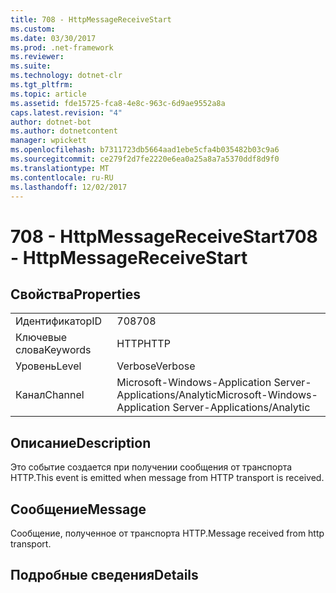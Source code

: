 ```yaml
---
title: 708 - HttpMessageReceiveStart
ms.custom: 
ms.date: 03/30/2017
ms.prod: .net-framework
ms.reviewer: 
ms.suite: 
ms.technology: dotnet-clr
ms.tgt_pltfrm: 
ms.topic: article
ms.assetid: fde15725-fca8-4e8c-963c-6d9ae9552a8a
caps.latest.revision: "4"
author: dotnet-bot
ms.author: dotnetcontent
manager: wpickett
ms.openlocfilehash: b7311723db5664aad1ebe5cfa4b035482b03c9a6
ms.sourcegitcommit: ce279f2d7fe2220e6ea0a25a8a7a5370ddf8d9f0
ms.translationtype: MT
ms.contentlocale: ru-RU
ms.lasthandoff: 12/02/2017
---
```

# <a name="708---httpmessagereceivestart"></a><span data-ttu-id="90ea9-102">708 - HttpMessageReceiveStart</span><span class="sxs-lookup"><span data-stu-id="90ea9-102">708 - HttpMessageReceiveStart</span></span>
## <a name="properties"></a><span data-ttu-id="90ea9-103">Свойства</span><span class="sxs-lookup"><span data-stu-id="90ea9-103">Properties</span></span>  
  
|||  
|-|-|  
|<span data-ttu-id="90ea9-104">Идентификатор</span><span class="sxs-lookup"><span data-stu-id="90ea9-104">ID</span></span>|<span data-ttu-id="90ea9-105">708</span><span class="sxs-lookup"><span data-stu-id="90ea9-105">708</span></span>|  
|<span data-ttu-id="90ea9-106">Ключевые слова</span><span class="sxs-lookup"><span data-stu-id="90ea9-106">Keywords</span></span>|<span data-ttu-id="90ea9-107">HTTP</span><span class="sxs-lookup"><span data-stu-id="90ea9-107">HTTP</span></span>|  
|<span data-ttu-id="90ea9-108">Уровень</span><span class="sxs-lookup"><span data-stu-id="90ea9-108">Level</span></span>|<span data-ttu-id="90ea9-109">Verbose</span><span class="sxs-lookup"><span data-stu-id="90ea9-109">Verbose</span></span>|  
|<span data-ttu-id="90ea9-110">Канал</span><span class="sxs-lookup"><span data-stu-id="90ea9-110">Channel</span></span>|<span data-ttu-id="90ea9-111">Microsoft-Windows-Application Server-Applications/Analytic</span><span class="sxs-lookup"><span data-stu-id="90ea9-111">Microsoft-Windows-Application Server-Applications/Analytic</span></span>|  
  
## <a name="description"></a><span data-ttu-id="90ea9-112">Описание</span><span class="sxs-lookup"><span data-stu-id="90ea9-112">Description</span></span>  
 <span data-ttu-id="90ea9-113">Это событие создается при получении сообщения от транспорта HTTP.</span><span class="sxs-lookup"><span data-stu-id="90ea9-113">This event is emitted when message from HTTP transport is received.</span></span>  
  
## <a name="message"></a><span data-ttu-id="90ea9-114">Сообщение</span><span class="sxs-lookup"><span data-stu-id="90ea9-114">Message</span></span>  
 <span data-ttu-id="90ea9-115">Сообщение, полученное от транспорта HTTP.</span><span class="sxs-lookup"><span data-stu-id="90ea9-115">Message received from http transport.</span></span>  
  
## <a name="details"></a><span data-ttu-id="90ea9-116">Подробные сведения</span><span class="sxs-lookup"><span data-stu-id="90ea9-116">Details</span></span>
